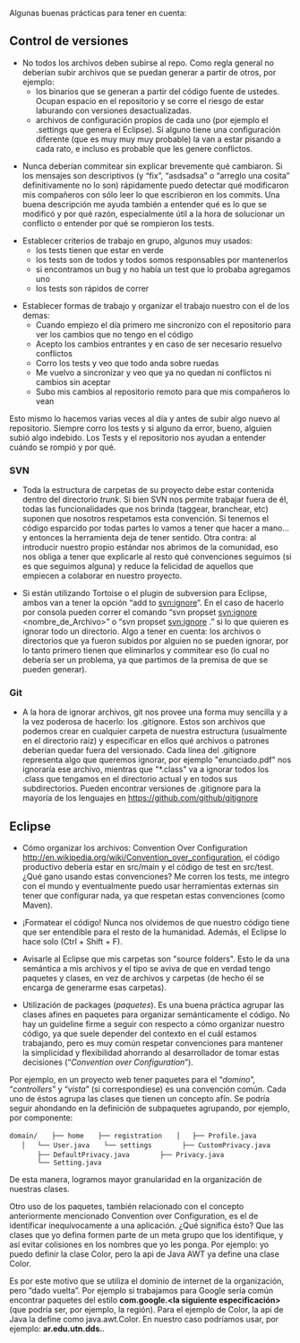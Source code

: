 Algunas buenas prácticas para tener en cuenta:

Control de versiones
--------------------

-   No todos los archivos deben subirse al repo. Como regla general no deberían subir archivos que se puedan generar a partir de otros, por ejemplo:
    -   los binarios que se generan a partir del código fuente de ustedes. Ocupan espacio en el repositorio y se corre el riesgo de estar laburando con versiones desactualizadas.
    -   archivos de configuración propios de cada uno (por ejemplo el .settings que genera el Eclipse). Si alguno tiene una configuración diferente (que es muy muy muy probable) la van a estar pisando a cada rato, e incluso es probable que les genere conflictos.

<!-- -->

-   Nunca deberían commitear sin explicar brevemente qué cambiaron. Si los mensajes son descriptivos (y “fix”, “asdsadsa” o “arreglo una cosita” definitivamente no lo son) rápidamente puedo detectar qué modificaron mis compañeros con sólo leer lo que escribieron en los commits. Una buena descripción me ayuda también a entender qué es lo que se modificó y por qué razón, especialmente útil a la hora de solucionar un conflicto o entender por qué se rompieron los tests.

<!-- -->

-   Establecer criterios de trabajo en grupo, algunos muy usados:
    -   los tests tienen que estar en verde
    -   los tests son de todos y todos somos responsables por mantenerlos
    -   si encontramos un bug y no había un test que lo probaba agregamos uno
    -   los tests son rápidos de correr

<!-- -->

-   Establecer formas de trabajo y organizar el trabajo nuestro con el de los demas:
    -   Cuando empiezo el día primero me sincronizo con el repositorio para ver los cambios que no tengo en el código
    -   Acepto los cambios entrantes y en caso de ser necesario resuelvo conflictos
    -   Corro los tests y veo que todo anda sobre ruedas
    -   Me vuelvo a sincronizar y veo que ya no quedan ni conflictos ni cambios sin aceptar
    -   Subo mis cambios al repositorio remoto para que mis compañeros lo vean

Esto mismo lo hacemos varias veces al día y antes de subir algo nuevo al repositorio. Siempre corro los tests y si alguno da error, bueno, alguien subió algo indebido. Los Tests y el repositorio nos ayudan a entender cuándo se rompió y por qué.

### SVN

-   Toda la estructura de carpetas de su proyecto debe estar contenida dentro del directorio *trunk*. Si bien SVN nos permite trabajar fuera de él, todas las funcionalidades que nos brinda (taggear, branchear, etc) suponen que nosotros respetamos esta convención. Si tenemos el código esparcido por todas partes lo vamos a tener que hacer a mano... y entonces la herramienta deja de tener sentido. Otra contra: al introducir nuestro propio estándar nos abrimos de la comunidad, eso nos obliga a tener que explicarle al resto qué convenciones seguimos (si es que seguimos alguna) y reduce la felicidad de aquellos que empiecen a colaborar en nuestro proyecto.

<!-- -->

-   Si están utilizando Tortoise o el plugin de subversion para Eclipse, ambos van a tener la opción “add to <svn:ignore>”. En el caso de hacerlo por consola pueden correr el comando “svn propset <svn:ignore> <nombre_de_Archivo>” o “svn propset <svn:ignore> .” si lo que quieren es ignorar todo un directorio. Algo a tener en cuenta: los archivos o directorios que ya fueron subidos por alguien no se pueden ignorar, por lo tanto primero tienen que eliminarlos y commitear eso (lo cual no debería ser un problema, ya que partimos de la premisa de que se pueden generar).

### Git

-   A la hora de ignorar archivos, git nos provee una forma muy sencilla y a la vez poderosa de hacerlo: los .gitignore. Estos son archivos que podemos crear en cualquier carpeta de nuestra estructura (usualmente en el directorio raíz) y especificar en ellos qué archivos o patrones deberían quedar fuera del versionado. Cada línea del .gitignore representa algo que queremos ignorar, por ejemplo "enunciado.pdf" nos ignoraría ese archivo, mientras que "\*.class" va a ignorar todos los .class que tengamos en el directorio actual y en todos sus subdirectorios. Pueden encontrar versiones de .gitignore para la mayoría de los lenguajes en <https://github.com/github/gitignore>

Eclipse
-------

-   Cómo organizar los archivos: Convention Over Configuration <http://en.wikipedia.org/wiki/Convention_over_configuration>, el código productivo debería estar en src/main y el código de test en src/test. ¿Qué gano usando estas convenciones? Me corren los tests, me integro con el mundo y eventualmente puedo usar herramientas externas sin tener que configurar nada, ya que respetan estas convenciones (como Maven).

<!-- -->

-   ¡Formatear el código! Nunca nos olvidemos de que nuestro código tiene que ser entendible para el resto de la humanidad. Además, el Eclipse lo hace solo (Ctrl + Shift + F).

<!-- -->

-   Avisarle al Eclipse que mis carpetas son "source folders". Esto le da una semántica a mis archivos y el tipo se aviva de que en verdad tengo paquetes y clases, en vez de archivos y carpetas (de hecho él se encarga de generarme esas carpetas).

<!-- -->

-   Utilización de packages (*paquetes*). Es una buena práctica agrupar las clases afines en paquetes para organizar semánticamente el código. No hay un guideline firme a seguir con respecto a cómo organizar nuestro código, ya que suele depender del contexto en el cuál estamos trabajando, pero es muy común respetar convenciones para mantener la simplicidad y flexibilidad ahorrando al desarrollador de tomar estas decisiones (“*Convention over Configuration*”).

Por ejemplo, en un proyecto web tener paquetes para el “*domino*”, “*controllers*” y “*vista*” (si correspondiese) es una convención común. Cada uno de éstos agrupa las clases que tienen un concepto afín. Se podría seguir ahondando en la definición de subpaquetes agrupando, por ejemplo, por componente:

`domain/`
`   ├── home`
`   ├── registration`
`   │   ├── Profile.java`
`   │   └── User.java`
`   └── settings`
`       ├── CustomPrivacy.java`
`       ├── DefaultPrivacy.java`
`       ├── Privacy.java`
`       └── Setting.java`

De esta manera, logramos mayor granularidad en la organización de nuestras clases.

Otro uso de los paquetes, también relacionado con el concepto anteriormente mencionado Convention over Configuration, es el de identificar inequívocamente a una aplicación. ¿Qué significa ésto? Que las clases que yo defina formen parte de un meta grupo que los identifique, y así evitar colisiones en los nombres que yo les ponga. Por ejemplo: yo puedo definir la clase Color, pero la api de Java AWT ya define una clase Color.

Es por este motivo que se utiliza el dominio de internet de la organización, pero “dado vuelta”. Por ejemplo si trabajamos para Google sería común encontrar paquetes del estilo **com.google.<la siguiente especificación>** (que podría ser, por ejemplo, la región). Para el ejemplo de Color, la api de Java la define como java.awt.Color. En nuestro caso podríamos usar, por ejemplo: **ar.edu.utn.dds.<paquete>**.
